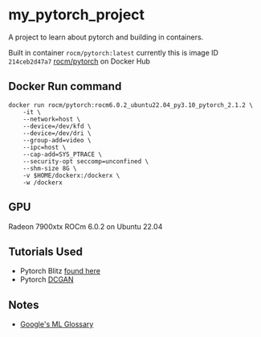 # my_pytorch_project

A project to learn about pytorch and building in containers.

Built in container `rocm/pytorch:latest` currently this is image ID `214ceb2d47a7`
[rocm/pytorch](https://hub.docker.com/r/rocm/pytorch/#!) on Docker Hub

## Docker Run command

```
docker run rocm/pytorch:rocm6.0.2_ubuntu22.04_py3.10_pytorch_2.1.2 \
    -it \
    --network=host \
    --device=/dev/kfd \
    --device=/dev/dri \
    --group-add=video \
    --ipc=host \
    --cap-add=SYS_PTRACE \
    --security-opt seccomp=unconfined \
    --shm-size 8G \
    -v $HOME/dockerx:/dockerx \
    -w /dockerx
```

## GPU

Radeon 7900xtx ROCm 6.0.2 on Ubuntu 22.04

## Tutorials Used

- Pytorch Blitz [found here](https://pytorch.org/tutorials/beginner/deep_learning_60min_blitz.html)
- Pytorch [DCGAN](https://pytorch.org/tutorials/beginner/dcgan_faces_tutorial.html)

## Notes

- [Google's ML Glossary](https://developers.google.com/machine-learning/glossary/)

